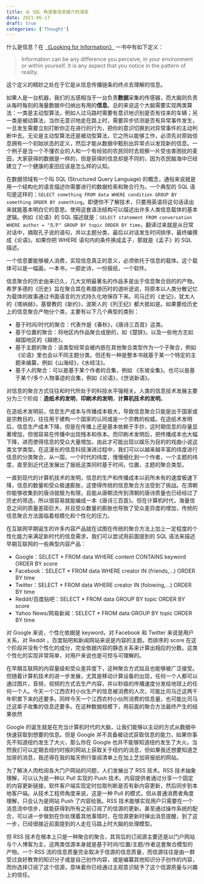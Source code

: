 ```yaml
---
title: 从 SQL 角度看信息媒介的演变
date: 2021-06-17
draft: true
categories: ['Thought']
---
```


什么是信息？在 [《Looking for Information》](http://www.xxc.idv.tw/dokuwiki/study/case_d._o._2007_._looking_for_information) 一书中有如下定义：

> Information can be any difference you perceive, in your environment or within yourself. It is any aspect that you notice in the pattern of reality.

这个定义的精妙之处在于它是从信息传播链条的终点去理解的信息。

如果人是一台机器，我们的五感相当于一台负责**数据**采集的传感器，而大脑则负责从每时每刻的海量数据中归纳出有用的**信息**。总的来说这个大脑需要实现两类算法：一类是主动型算法，例如人过马路时需要有意识地识别是否有往来的车辆；另一类是被动算法，当你无意识地走在路上时，需要异步侦测是否有异常事件发生，一旦发生需要立刻打断你正在进行的行为，把你的意识切换到对异常事件的主动判断中去。无论是主动型算法还是被动型算法，它之所以能够工作，必须先对原始信息拥有一个初始状态的定义，然后才能从数据中甄别出异常点以发现新的信息。一个例子是当一个不懂农业的人和一个有经验的农民同时去观察一片受虫害困扰的麦田，大家获得的数据是一样的，但是获得的信息却是不同的，因为农民脑海中已经建立了一个健康的麦田应该是怎么样的认知。

在数据领域有一个叫 SQL (Structured Query Language) 的概念，通俗来说就是用一个结构化的语言描述你需要进行的数据检索和聚合行为。一个典型的 SQL 语句是这样的：`SELECT something FROM data WHERE condition GROUP BY something ORDER BY something`。即便你不了解技术，只要用英语将这句话读出来就能基本明白它的意思。使用这套语法结构可以描述出许多人类信息载体的基本逻辑。例如《论语》的 SQL 描述就是：`SELECT statement FROM conversation WHERE author = "孔子" GROUP BY topic ORDER BY time`，翻译过来就是从日常对话中，摘取孔子说的语句，并以主题分类，最后以对话发生时间排序，最终编撰成《论语》。如果你把 WHERE 语句内的条件换成孟子，那就是《孟子》的 SQL 描述。

一个信息要能够被人消费，实现信息真正的意义，必须依托于信息的载体。这个载体可以是一幅画，一本书，一部史诗，一份报纸，一个软件。

信息聚合的历史由来已久，几大文明最著名的作品多是出于信息聚合目的的产物。希罗多德的《历史》旨在聚合其在希腊游历时的道听途说，将原本以人类分散记忆为载体的故事通过书面语言的方式持久化地保存下来。司马迁的《史记》，犹太人的《塔纳赫》，基督教的《新约》，波斯人的《列王纪》都大抵如是。如果要给历史上的信息聚合产物分个类，主要有以下几个典型的类别：

- 基于时间/时代的聚合：代表作是《春秋》，《唐诗三百首》这类。
- 基于位置的聚合：将地区内作品聚合成册的，如《楚辞》。以及一些地方志如越国地区的《越绝》。
- 基于主题的聚合：该类型经常会被内嵌在其他聚合类型作为一个子聚合，例如《论语》里也会以不同主题分类。但还有一种是整本书就基于某一个特定的主题来编纂，例如《山海经》，《水经注》。
- 基于人的聚合：可以是基于某个作者的合集，例如 《东坡全集》。也可以是基于某个/多个人物事迹的合集，例如《论语》，《世说新语》。

对信息的聚合方式往往和时代所处于的科技水平强相关。人类的信息技术发展主要分为三个阶段：**造纸术的发明**，**印刷术的发明**，**计算机技术的发明**。

在造纸术发明前，信息生产成本与传播成本极大，导致信息聚合只能是出于国家或是宗教目的，往往用于建构一个国家的认同或是一个宗教的权威。在造纸术发明后，信息生产成本下降，但是在传播上还是基本依赖于手抄，这时期信息的存量显著增加，但很容易在传播中出现残本和佚本。而印刷术发明后，把传播成本也大幅下降，进而使得信息的受众大量增加，由此才可能出现以娱乐为目的的戏曲小说这类文学类型。在这漫长的信息科技演进过程中，我们可以以越来越丰富的纬度进行信息的分类聚合，从一国，一个时代的纬度，慢慢细化到一个作者，一个主题的纬度，直至到近代还发展出了报纸这类同时基于时间，位置，主题的聚合类型。

一直到现代的计算机技术的发明，信息的生产和传播成本以前所未有的速度极速下降，信息的数量和受众极速膨胀，这使得传统的信息聚合方法受到了挑战。在清朝你能够收集到的唐诗就极为有限，且能从唐朝流传到清朝的唐诗质量也已经经过了历史的筛选，所以很容易就能编成一本《唐诗三百首》。但在计算机时代，海量信息之间的质量差距巨大，并且受众数量的膨胀也导致了受众差异度的增加，传统的信息聚合方法面临着规模化和个性化的压力。

在互联网早期诞生的许多内容产品就在试图在传统的聚合方法上加上一定程度的个性化能力来满足新时代的信息需求，我们可以尝试用前面提到的 SQL 语法来描述早期互联网的一些典型内容产品：
- Google：SELECT * FROM data WHERE content CONTAINS keyword ORDER BY score
- Facebook：SELECT * FROM data WHERE creator IN (friends,...) ORDER BY time
- Twitter：SELECT * FROM data WHERE creator IN (folowing,...) ORDER BY time
- Reddit/百度贴吧：SELECT * FROM data GROUP BY topic ORDER BY score
- Yahoo News/网易新闻：SELECT * FROM data GROUP BY topic ORDER BY time

对 Google 来说，个性化依据是 keyword，对 Facebook 和 Twitter 来说是用户关系，对 Reddit ，百度贴吧和新闻网站来说是内容的主题。而排序的 score 在这个阶段并没有个性化的成分，完全依据内容的静态关系来计算出相应的分数。这类个性化的实现非常简单，对用户来说也是可控与可理解的。

在早期互联网的内容量级和受众差异度下，这种聚合方式姑且也能够被广泛接受。但随着计算机技术的进一步发展，尤其是移动计算设备的出现，任何一个人都可以通过图片，音频，视频的方式去生产内容，并以秒级的传播速度分发给地球上的任何一个人。今天一个江西农村小伙生产的信息被消费的人次，可能比司马迁这两千年积累下来的还要多。同样今天一个江西农村小伙所消费的信息量，也可能比司马迁这辈子收集的信息还要多。在这种数据规模下，用前面的聚合方法最终产生的结果依然

Google 的诞生就是在充当计算机时代的大脑，让我们能够以主动的方式从数据中快速获取到想要的信息。但是 Google 并不具备被动式获取信息的能力，如果你事先不知道纽约发生了大火，那么你在 Google 也并不能够知道纽约发生了大火。当然我们可以定期去纽约时报的网站上获取关于纽约的消息，但如果我还想要知道芝加哥的消息，我还得在我的每天例行查阅清单上在加上芝加哥报纸的网站。

为了解决人肉检阅各大门户网站的问题，人们发展出了 RSS 技术。RSS 技术抽象理解，可以认为是一种以 Pull 实现的 Push 技术。内容提供者通过分享一个固定的内容更新链接，软件客户端实现定时拉取判断是否有新内容更新，然后同步到本地客户端。从技术工程师角度来说，这是一种 Pull 的模式，但从普通消费者角度理解，只会认为是网站 Push 了内容给我。RSS 技术能够实现用户只需要在一个消息流中信步，就能获得到所有之前订阅了的信源的更新。甚至通过操作系统的配合，可以进一步做到在你处理着其他事情时，在信源更新时弹出消息提醒，到了这一步，已经很接近前面提到的人走在马路上时大脑的处理模型。

但 RSS 技术在根本上只是一种聚合的聚合，其背后的订阅源主要还是以门户网站与个人博客为主，这两类信源本身就是基于时间/位置/主题/作者这套聚合模型的产物。一个 RSS 流的信息质量完全取决于信源的信息质量，而信源往往是由一群受过良好教育的知识分子或是自己创作内容，或是编纂其他知识分子创作的内容，而你选择订阅了这个信源，意味着你已经通过主观意识赋予了这个信源质量与兴趣上的信任。


